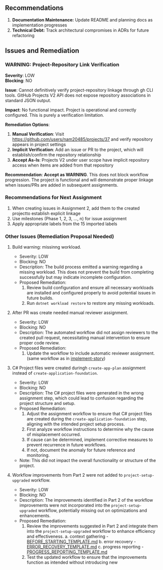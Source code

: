 ## Recommendations

1. **Documentation Maintenance:** Update README and planning docs as implementation progresses
2. **Technical Debt:** Track architectural compromises in ADRs for future refactoring



## Issues and Remediation

### WARNING: Project-Repository Link Verification
**Severity**: LOW  
**Blocking**: NO

**Issue**: 
Cannot definitively verify project-repository linkage through gh CLI tools. GitHub Projects V2 API does not expose repository associations in standard JSON output.

**Impact**: 
No functional impact. Project is operational and correctly configured. This is purely a verification limitation.

**Remediation Options**:
1. **Manual Verification**: Visit https://github.com/users/nam20485/projects/37 and verify repository appears in project settings
2. **Implicit Verification**: Add an issue or PR to the project, which will establish/confirm the repository relationship
3. **Accept As-Is**: Projects V2 under user scope have implicit repository access when items are added from that repository

**Recommendation**: 
**Accept as WARNING**. This does not block workflow progression. The project is functional and will demonstrate proper linkage when issues/PRs are added in subsequent assignments.


### Recommendations for Next Assignment
1. When creating issues in Assignment 2, add them to the created projectto establish explicit linkage
2. Use milestones (Phase 1, 2, 3, ..., n) for issue assignment
3. Apply appropriate labels from the 15 imported labels


### Other Issues (Remediation Proposal Needed)

1. Build warning: missinng workload.
    - Severity: LOW
    - Blocking: NO
    - Description: The build process emitted a warning regarding a missing workload. This does not prevent the build from completing successfully but may indicate incomplete configuration.
    - Proposed Remediation: 
       1. Review build configuration and ensure all necessary workloads are installed and configured properly to avoid potential issues in future builds.
       2. Run `dotnet workload restore` to restore any missing workloads.

2. After PR was create needed manual reviewer assignment.
    - Severity: LOW
    - Blocking: NO
    - Description: The automated workflow did not assign reviewers to the created pull request, necessitating manual intervention to ensure proper code review.
    - Proposed Remediation:
        1. Update the workflow to include automatic reviewer assignment. (same workflow as in [implement-story](ai_instruction_modules/ai-workflow-assignments/dynamic-workflows/implement-story.md))
       
3. C# Project files were created duringh `create-app-plan` assignment instead of `create-application-foundation`.
    - Severity: LOW
    - Blocking: NO
    - Description: The C# project files were generated in the wrong assignment step, which could lead to confusion regarding the project structure and setup.
    - Proposed Remediation:
        1. Adjust the assignment workflow to ensure that C# project files are created during the `create-application-foundation` step, aligning with the intended project setup process.
        2. First analyze workflow instructions to determine why the cause of misplacement occurred.
        3. If cause can be determined, implement corrective measures to prevent recurrence in future workflows.
        4. If not, document the anomaly for future reference and monitoring.
    - Note: This did not impact the overall functionality or structure of the project.

4. Workflow improvements from Part 2 were not added to `project-setup-upgraded` workflow.
    - Severity: LOW
    - Blocking: NO
    - Description: The improvements identified in Part 2 of the workflow improvements were not incorporated into the `project-setup-upgraded` workflow, potentially missing out on optimizations and enhancements.
    - Proposed Remediation:
        1. Review the improvements suggested in Part 2 and integrate them into the `project-setup-upgraded` workflow to enhance efficiency and effectiveness.
            a. context gathering - [BEFORE_STARTING_TEMPLATE.md](ai_instruction_modules/ai-workflow-assignments/templates/BEFORE_STARTING_TEMPLATE.md)
            b. error recovery - [ERROR_RECOVERY_TEMPLATE.md](ai_instruction_modules/ai-workflow-assignments/templates/ERROR_RECOVERY_TEMPLATE.md)
            c. progress reporting - [PROGRESS_REPORTING_TEMPLATE.md](ai_instruction_modules/ai-workflow-assignments/templates/PROGRESS_REPORTING_TEMPLATE.md)
        2. Test the updated workflow to ensure that the improvements function as intended without introducing new